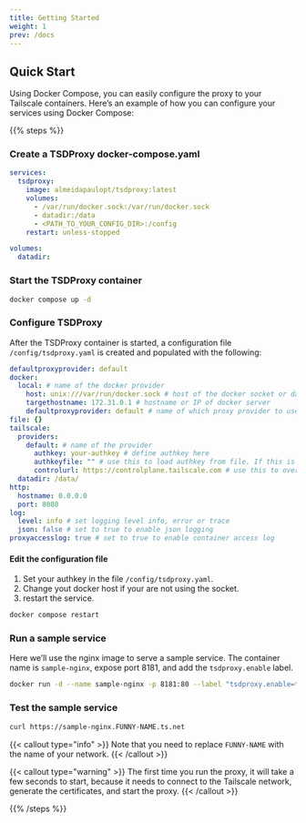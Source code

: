 ```yaml
---
title: Getting Started
weight: 1
prev: /docs
---
```


## Quick Start

Using Docker Compose, you can easily configure the proxy to your Tailscale containers. Here’s an example of how you can configure your services using Docker Compose:

{{% steps %}}

### Create a TSDProxy docker-compose.yaml

```yaml docker-compose.yml
services:
  tsdproxy:
    image: almeidapaulopt/tsdproxy:latest
    volumes:
      - /var/run/docker.sock:/var/run/docker.sock
      - datadir:/data
      - <PATH_TO_YOUR_CONFIG_DIR>:/config
    restart: unless-stopped

volumes:
  datadir:
```

### Start the TSDProxy container

```bash
docker compose up -d
```

### Configure TSDProxy

After the TSDProxy container is started, a configuration file
`/config/tsdproxy.yaml` is created and populated with the following:

```yaml
defaultproxyprovider: default
docker:
  local: # name of the docker provider
    host: unix:///var/run/docker.sock # host of the docker socket or daemon
    targethostname: 172.31.0.1 # hostname or IP of docker server
    defaultproxyprovider: default # name of which proxy provider to use
file: {}
tailscale:
  providers:
    default: # name of the provider
      authkey: your-authkey # define authkey here
      authkeyfile: "" # use this to load authkey from file. If this is defined, Authkey is ignored
      controlurl: https://controlplane.tailscale.com # use this to override the default control URL
  datadir: /data/
http:
  hostname: 0.0.0.0
  port: 8080
log:
  level: info # set logging level info, error or trace
  json: false # set to true to enable json logging
proxyaccesslog: true # set to true to enable container access log
```

#### Edit the configuration file

1. Set your authkey in the file `/config/tsdproxy.yaml`.
2. Change yout docker host if your are not using the socket.
3. restart the service.

```bash
docker compose restart
```

### Run a sample service

Here we’ll use the nginx image to serve a sample service.
The container name is `sample-nginx`, expose port 8181, and add the
`tsdproxy.enable` label.

```bash
docker run -d --name sample-nginx -p 8181:80 --label "tsdproxy.enable=true" nginx:latest
```

### Test the sample service

```bash
curl https://sample-nginx.FUNNY-NAME.ts.net
```

{{< callout type="info" >}}
Note that you need to replace `FUNNY-NAME` with the name of your network.
{{< /callout >}}

{{< callout type="warning" >}}
The first time you run the proxy, it will take a few seconds to start, because it
needs to connect to the Tailscale network, generate the certificates, and start
the proxy.
{{< /callout >}}

{{% /steps %}}
